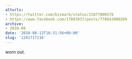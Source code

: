 ```yaml
---
alturls:
- https://twitter.com/bismark/status/21077800578
- https://www.facebook.com/17803937/posts/770642000269
archive:
- 2010-08
date: '2010-08-13T16:31:56+00:00'
slug: '1281717116'
---
```


worn out.

